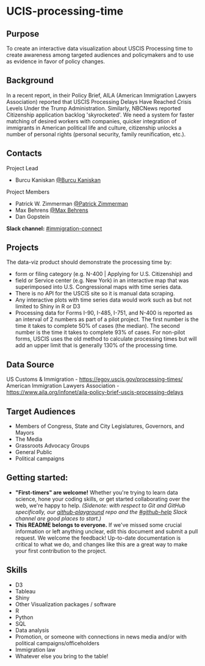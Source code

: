 # UCIS-processing-time

## Purpose
To create an interactive data visualization about USCIS Processing time to create awareness among targeted audiences and policymakers and to use as evidence in favor of policy changes.

## Background
In a recent report, in their Policy Brief, AILA (American Immigration Lawyers Association) reported that USCIS Processing Delays Have Reached Crisis Levels Under the Trump Administration. Similarly, NBCNews reported Citizenship application backlog 'skyrocketed'. We need a system for faster matching of desired workers with companies, quicker integration of immigrants in American political life and culture, citizenship unlocks a number of personal rights (personal security, family reunification, etc.).

## Contacts

Project Lead
* Burcu Kaniskan [@Burcu Kaniskan](https://datafordemocracy.slack.com/messages/U94BSN2MC/)

Project Members
* Patrick W. Zimmerman [@Patrick Zimmerman](https://datafordemocracy.slack.com/messages/UBJ4QJ23B/)
* Max Behrens [@Max Behrens](https://datafordemocracy.slack.com/messages/UFUPCE3RN)
* Dan Gopstein

**Slack channel:** [#immigration-connect](https://datafordemocracy.slack.com/messages/immigration-connect/)

## Projects

The data-viz product should demonstrate the processing time by:
* form or filing category (e.g. N-400 | Applying for U.S. Citizenship) and
* field or Service center (e.g. New York)
in an interactive map that was superimposed into U.S. Congressional maps with time series data.
* There is no API for the USCIS site so it is manual data scraping.
* Any interactive plots with time series data would work such as but not limited to Shiny in R or D3
* Processing data for Forms I-90, I-485, I-751, and N-400 is reported as an interval of 2 numbers as part of a pilot project. The first number is the time it takes to complete 50% of cases (the median). The second number is the time it takes to complete 93% of cases. For non-pilot forms, USCIS uses the old method to calculate processing times but will add an upper limit that is generally 130% of the processing time.

## Data Source
US Customs & Immigration - https://egov.uscis.gov/processing-times/
American Immigration Lawyers Association - https://www.aila.org/infonet/aila-policy-brief-uscis-processing-delays

## Target Audiences
* Members of Congress, State and City Legislatures, Governors, and Mayors
* The Media
* Grassroots Advocacy Groups
* General Public
* Political campaigns

## Getting started:
* **"First-timers" are welcome!** Whether you're trying to learn data science, hone your coding skills, or get started collaborating over the web, we're happy to help. *(Sidenote: with respect to Git and GitHub specifically, our [github-playground](https://github.com/Data4Democracy/github-playground) repo and the [#github-help](https://datafordemocracy.slack.com/messages/github-help/) Slack channel are good places to start.)*
* **This README belongs to everyone.** If we've missed some crucial information or left anything unclear, edit this document and submit a pull request. We welcome the feedback! Up-to-date documentation is critical to what we do, and changes like this are a great way to make your first contribution to the project.

## Skills

* D3
* Tableau
* Shiny
* Other Visualization packages / software
* R
* Python
* SQL
* Data analysis
* Promotion, or someone with connections in news media and/or with political campaigns/officeholders
* Immigration law
* Whatever else you bring to the table!
